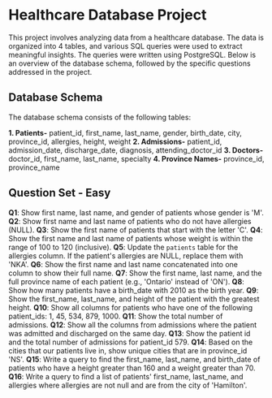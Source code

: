 # Healthcare Database Project

This project involves analyzing data from a healthcare database. The data is organized into 4 tables, and various SQL queries were used to extract meaningful insights. The queries were written using PostgreSQL. Below is an overview of the database schema, followed by the specific questions addressed in the project.

## Database Schema

The database schema consists of the following tables:

**1. Patients-** patient_id, first_name, last_name, gender, birth_date, city, province_id, allergies, height, weight
**2. Admissions-** patient_id, admission_date, discharge_date, diagnosis, attending_doctor_id
**3. Doctors-** doctor_id, first_name, last_name, specialty
**4. Province Names-** province_id, province_name

## Question Set - Easy

**Q1**: Show first name, last name, and gender of patients whose gender is 'M'.
**Q2**: Show first name and last name of patients who do not have allergies (NULL).
**Q3**: Show the first name of patients that start with the letter 'C'.
**Q4**: Show the first name and last name of patients whose weight is within the range of 100 to 120 (inclusive).
**Q5**: Update the `patients` table for the allergies column. If the patient's allergies are NULL, replace them with 'NKA'.
**Q6**: Show the first name and last name concatenated into one column to show their full name.
**Q7**: Show the first name, last name, and the full province name of each patient (e.g., 'Ontario' instead of 'ON').
**Q8**: Show how many patients have a birth_date with 2010 as the birth year.
**Q9**: Show the first_name, last_name, and height of the patient with the greatest height.
**Q10**: Show all columns for patients who have one of the following patient_ids: 1, 45, 534, 879, 1000.
**Q11**: Show the total number of admissions.
**Q12**: Show all the columns from admissions where the patient was admitted and discharged on the same day.
**Q13**: Show the patient id and the total number of admissions for patient_id 579.
**Q14**: Based on the cities that our patients live in, show unique cities that are in province_id 'NS'.
**Q15**: Write a query to find the first_name, last_name, and birth_date of patients who have a height greater than 160 and a weight greater than 70.
**Q16**: Write a query to find a list of patients' first_name, last_name, and allergies where allergies are not null and are from the city of 'Hamilton'.
